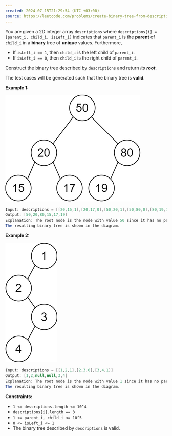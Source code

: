 ```yaml
---
created: 2024-07-15T21:29:54 (UTC +03:00)
source: https://leetcode.com/problems/create-binary-tree-from-descriptions/description/?envType=daily-question&envId=2024-07-15
---
```

You are given a 2D integer array `descriptions` where `descriptions[i] = [parent_i, child_i, isLeft_i]` indicates that `parent_i` is the **parent** of `child_i` in a **binary** tree of **unique** values. Furthermore,

-   If `isLeft_i == 1`, then `child_i` is the left child of `parent_i`.
-   If `isLeft_i == 0`, then `child_i` is the right child of `parent_i`.

Construct the binary tree described by `descriptions` and return _its **root**_.

The test cases will be generated such that the binary tree is **valid**.


**Example 1:**

![img.png](img.png)

``` Java
Input: descriptions = [[20,15,1],[20,17,0],[50,20,1],[50,80,0],[80,19,1]]
Output: [50,20,80,15,17,19]
Explanation: The root node is the node with value 50 since it has no parent.
The resulting binary tree is shown in the diagram.
```


**Example 2:**

![img_1.png](img_1.png)

``` Java
Input: descriptions = [[1,2,1],[2,3,0],[3,4,1]]
Output: [1,2,null,null,3,4]
Explanation: The root node is the node with value 1 since it has no parent.
The resulting binary tree is shown in the diagram.
```


**Constraints:**

-   `1 <= descriptions.length <= 10^4`
-   `descriptions[i].length == 3`
-   `1 <= parent_i, child_i <= 10^5`
-   `0 <= isLeft_i <= 1`
-   The binary tree described by `descriptions` is valid.
